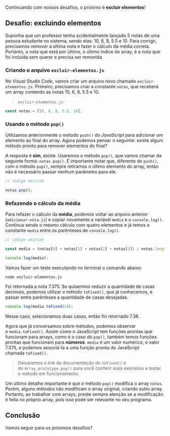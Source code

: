 Continuando com nossos desafios, o próximo é **excluir elementos**!

## Desafio: excluindo elementos

Suponha que um professor tenha acidentalmente lançado 5 notas de uma pessoa estudante no sistema, sendo elas: 10, 6, 8, 5.5 e 10. Para corrigir, precisamos remover a última nota e fazer o cálculo da média correta. Portanto, a nota que está por último, o último índice do array, é a nota que foi incluída sem querer e precisa ser removida.

### Criando o arquivo `excluir-elementos.js`

No _Visual Studio Code_, vamos criar um arquivo novo chamado `excluir-elementos.js`. Primeiro, precisamos criar a constante `notas`, que receberá um array contendo as notas 10, 6, 8, 5.5 e 10.

> _`excluir-elementos.js`:_

```js
const notas = [10, 6, 8, 5.5, 10];
```

### Usando o método `pop()`

Utilizamos anteriormente o método `push()` do _JavaScript_ para adicionar um elemento ao final do array. Agora podemos pensar o seguinte: existe algum método pronto para remover elementos do final?

A resposta é **sim**, existe. Usaremos o método `pop()`, que vamos chamar da seguinte forma: `notas.pop()`. É importante notar que, diferente do `push()`, com o método `pop()`, sempre retiramos o último elemento do array, então não é necessário passar nenhum parâmetro para ele.

```js
// código omitido

notas.pop();
```

### Refazendo o cálculo da média

Para refazer o cálculo da **média**, podemos voltar ao arquivo anterior (`adicionar-nota.js`) e copiar novamente a variável `media` e o `console.log()`. Continua sendo o mesmo cálculo com quatro elementos e já temos a constante `media` entre os parênteses de `console.log()`.

```js
// código omitido

const media = (notas[0] + notas[1] + notas[2] + notas[3]) / notas.length;

console.log(media);
```

Vamos fazer um teste executando no terminal o comando abaixo:

```console
node excluir-elementos.js
```

Foi retornada a nota 7.375. Se quisermos reduzir a quantidade de casas decimais, podemos utilizar o método `toFixed()`, que já conhecemos, e passar entre parênteses a quantidade de casas desejadas.

```js
console.log(media.toFixed(2));
```

Nesse caso, selecionamos duas casas, então foi retornado 7.38.

Agora que já conversamos sobre métodos, podemos observar o `media.toFixed()`. Assim como o JavaScript tem funções prontas que funcionam para arrays, como é o caso do `pop()`, também temos funções prontas que funcionam para **números**. `media` é um valor numérico, o valor 7.375, e podemos associá-la a uma função pronta do JavaScript chamada `toFixed()`.

> Deixaremos o link da documentação do `toFixed()` e do `Array.prototype.pop()` para você conferir mais exemplos e testar o método em funcionamento.

Um último detalhe importante é que o método `pop()` modifica o array `notas`. Porém, alguns métodos não modificam o array original, criando outro array. Portanto, ao trabalhar com arrays, preste sempre atenção se a modificação é feita no próprio array, pois isso pode ser relevante no seu programa.

## Conclusão

Vamos seguir para os próximos desafios?